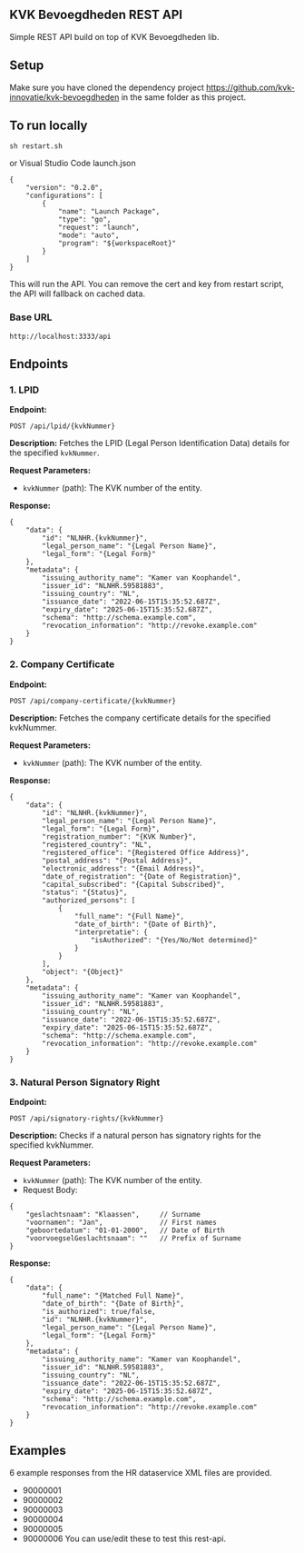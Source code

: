 KVK Bevoegdheden REST API
--------------------

Simple REST API build on top of KVK Bevoegdheden lib. 

## Setup
Make sure you have cloned the dependency project https://github.com/kvk-innovatie/kvk-bevoegdheden in the same folder as this project.

## To run locally
```
sh restart.sh
```
or Visual Studio Code launch.json
```
{
    "version": "0.2.0",
    "configurations": [
        {
            "name": "Launch Package",
            "type": "go",
            "request": "launch",
            "mode": "auto",
            "program": "${workspaceRoot}"
        }
    ]
}
```
This will run the API. You can remove the cert and key from restart script, the API will fallback on cached data. 


### Base URL
```
http://localhost:3333/api
```
## Endpoints

### 1. LPID

**Endpoint:**
```
POST /api/lpid/{kvkNummer}
```
**Description:**
Fetches the LPID (Legal Person Identification Data) details for the specified `kvkNummer`.

**Request Parameters:**
- `kvkNummer` (path): The KVK number of the entity.

**Response:**
```
{
    "data": {
        "id": "NLNHR.{kvkNummer}",
        "legal_person_name": "{Legal Person Name}",
        "legal_form": "{Legal Form}"
    },
    "metadata": {
        "issuing_authority_name": "Kamer van Koophandel",
        "issuer_id": "NLNHR.59581883",
        "issuing_country": "NL",
        "issuance_date": "2022-06-15T15:35:52.687Z",
        "expiry_date": "2025-06-15T15:35:52.687Z",
        "schema": "http://schema.example.com",
        "revocation_information": "http://revoke.example.com"
    }
}
```
### 2. Company Certificate
**Endpoint:**
```
POST /api/company-certificate/{kvkNummer}
```
**Description:**
Fetches the company certificate details for the specified kvkNummer.

**Request Parameters:**
- `kvkNummer` (path): The KVK number of the entity.


**Response:**
```
{
    "data": {
        "id": "NLNHR.{kvkNummer}",
        "legal_person_name": "{Legal Person Name}",
        "legal_form": "{Legal Form}",
        "registration_number": "{KVK Number}",
        "registered_country": "NL",
        "registered_office": "{Registered Office Address}",
        "postal_address": "{Postal Address}",
        "electronic_address": "{Email Address}",
        "date_of_registration": "{Date of Registration}",
        "capital_subscribed": "{Capital Subscribed}",
        "status": "{Status}",
        "authorized_persons": [
            {
                "full_name": "{Full Name}",
                "date_of_birth": "{Date of Birth}",
                "interpretatie": {
                    "isAuthorized": "{Yes/No/Not determined}"
                }
            }
        ],
        "object": "{Object}"
    },
    "metadata": {
        "issuing_authority_name": "Kamer van Koophandel",
        "issuer_id": "NLNHR.59581883",
        "issuing_country": "NL",
        "issuance_date": "2022-06-15T15:35:52.687Z",
        "expiry_date": "2025-06-15T15:35:52.687Z",
        "schema": "http://schema.example.com",
        "revocation_information": "http://revoke.example.com"
    }
}
```
### 3. Natural Person Signatory Right
**Endpoint:**
```
POST /api/signatory-rights/{kvkNummer}
```
**Description:**
Checks if a natural person has signatory rights for the specified kvkNummer.

**Request Parameters:**
- `kvkNummer` (path): The KVK number of the entity.
- Request Body:
```
{
    "geslachtsnaam": "Klaassen",     // Surname
    "voornamen": "Jan",              // First names
    "geboortedatum": "01-01-2000",   // Date of Birth
    "voorvoegselGeslachtsnaam": ""   // Prefix of Surname
}
```
**Response:**
```
{
    "data": {
        "full_name": "{Matched Full Name}",
        "date_of_birth": "{Date of Birth}",
        "is_authorized": true/false,
        "id": "NLNHR.{kvkNummer}",
        "legal_person_name": "{Legal Person Name}",
        "legal_form": "{Legal Form}"
    },
    "metadata": {
        "issuing_authority_name": "Kamer van Koophandel",
        "issuer_id": "NLNHR.59581883",
        "issuing_country": "NL",
        "issuance_date": "2022-06-15T15:35:52.687Z",
        "expiry_date": "2025-06-15T15:35:52.687Z",
        "schema": "http://schema.example.com",
        "revocation_information": "http://revoke.example.com"
    }
}
```

## Examples
6 example responses from the HR dataservice XML files are provided. 
- 90000001
- 90000002
- 90000003
- 90000004
- 90000005
- 90000006
You can use/edit these to test this rest-api.
